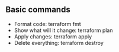 ## Basic commands
- Format code: terraform fmt
- Show what will it change: terraform plan
- Apply changes: terraform apply
- Delete everything: terraform destroy